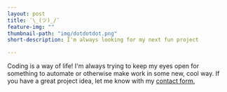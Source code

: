 ```yaml
---
layout: post
title: ¯\_(ツ)_/¯
feature-img: ""
thumbnail-path: "img/dotdotdot.png"
short-description: I'm always looking for my next fun project

---
```

Coding is a way of life! I'm always trying to keep my eyes open for something to automate or otherwise make work in some new, cool way. If you have a great project idea, let me know with my <a href="bumgardnera07.github.io/contact/">contact form.</a>

